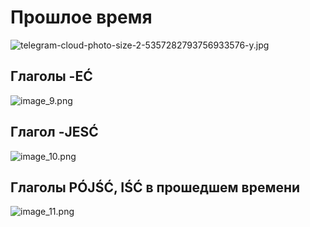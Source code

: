 # Прошлое время

![telegram-cloud-photo-size-2-5357282793756933576-y.jpg](telegram-cloud-photo-size-2-5357282793756933576-y.jpg)


## Глаголы -EĆ

![image_9.png](image_9.png)


## Глагол -JESĆ

![image_10.png](image_10.png)

## Глаголы PÓJŚĆ, IŚĆ в прошедшем времени

![image_11.png](image_11.png)
